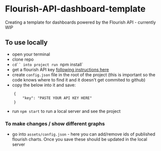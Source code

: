 # Flourish-API-dashboard-template
Creating a template for dashboards powered by the Flourish API - currently WIP

## To use locally
* open your terminal
* clone repo
* `cd`` into project run `npm install`
* get a flourish API key [following instructions here](https://developers.flourish.studio/api/getting-started/)
* create `config.json` file in the root of the project (this is important so the code knows where to find it and it doesn't get commited to github)
* copy the below into it and save:
```
    {
        "key": "PASTE YOUR API KEY HERE"
    }
```
* run `npm start` to run a local server and see the project

### To make changes / show different graphs
* go into `assets/config.json` - here you can add/remove ids of published flourish charts. Once you save these should be updated in the local server